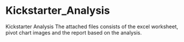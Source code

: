 # Kickstarter_Analysis
Kickstarter Analysis 
The attached files consists of the excel worksheet, pivot chart images and the report based on the analysis.
